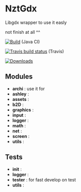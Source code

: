 # NztGdx
Libgdx wrapper to use it easly

not finish at all ^^

[![Build](https://github.com/fabiitch/NztGdx/workflows/Java%20CI/badge.svg?branch=master)](https://github.com/fabiitch/NztGdx/actions) (Java CI)  

[![Travis build status](https://travis-ci.org/fabiitch/NztGdx.svg?branch=master)](https://travis-ci.org/fabiitch/NztGdx) (Travis)  

[![Downloads](https://img.shields.io/github/downloads/fabiitch/NztGdx/total.svg)](https://github.com/fabiitch/NztGdx/releases)  

## Modules

* **archi** : use it for
* **ashley** : 
* **assets** : 
* **b2D** : 
* **graphics** : 
* **input** : 
* **logger** : 
* **math** : 
* **net** : 
* **screen** : 
* **utils** : 


## Tests 

* **init** : 
* **logger** : 
* **tester** : for fast develop on test
* **utils** : 

